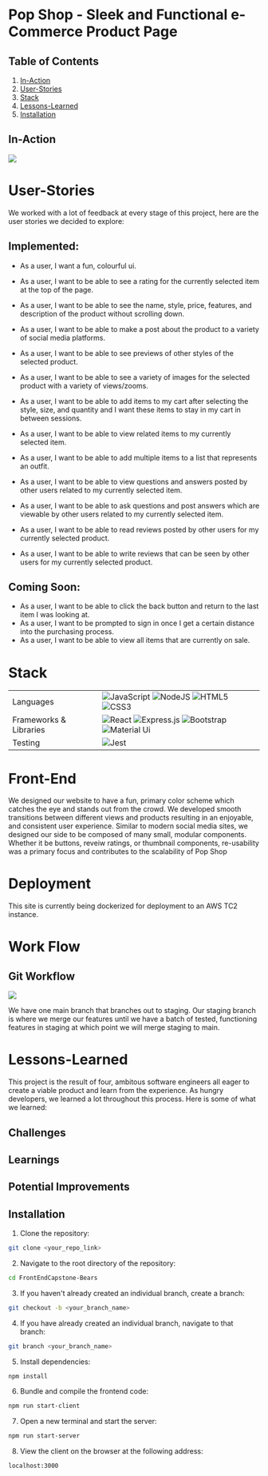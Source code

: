 # Pop Shop - Sleek and Functional e-Commerce Product Page

## Table of Contents

1. [In-Action](#In-Action)
2. [User-Stories](#User-Stories)
3. [Stack](#Stack)
4. [Lessons-Learned](#Lessons-Learned)
5. [Installation](#Installation)

## In-Action

![](https://thumbs.gfycat.com/NarrowHelplessArgentineruddyduck-size_restricted.gif)

# User-Stories
We worked with a lot of feedback at every stage of this project, here are the user stories we decided to explore:

## Implemented:
- As a user, I want a fun, colourful ui.
- As a user, I want to be able to see a rating for the currently selected item at the top of the page.
- As a user, I want to be able to see the name, style, price, features, and description of the product without scrolling down.
- As a user, I want to be able to make a post about the product to a variety of social media platforms.
- As a user, I want to be able to see previews of other styles of the selected product.
- As a user, I want to be able to see a variety of images for the selected product with a variety of views/zooms.
- As a user, I want to be able to add items to my cart after selecting the style, size, and quantity and I want these items to stay in my cart in between sessions.

- As a user, I want to be able to view related items to my currently selected item.
- As a user, I want to be able to add multiple items to a list that represents an outfit.

- As a user, I want to be able to view questions and answers posted by other users related to my currently selected item.
- As a user, I want to be able to ask questions and post answers which are viewable by other users related to my currently selected item.

- As a user, I want to be able to read reviews posted by other users for my currently selected product.
- As a user, I want to be able to write reviews that can be seen by other users for my currently selected product.


## Coming Soon:
- As a user, I want to be able to click the back button and return to the last item I was looking at.
- As a user, I want to be prompted to sign in once I get a certain distance into the purchasing process.
- As a user, I want to be able to view all items that are currently on sale.

# Stack

<table>
  <tr>
    <td>Languages</td>
    <td><img alt="JavaScript" src="https://img.shields.io/badge/javascript%20-%23323330.svg?&style=for-the-badge&logo=javascript&logoColor=%23F7DF1E"/> <img alt="NodeJS" src="https://img.shields.io/badge/node.js%20-%2343853D.svg?&style=for-the-badge&logo=node.js&logoColor=white"/> <img alt="HTML5" src="https://img.shields.io/badge/html5%20-%23E34F26.svg?&style=for-the-badge&logo=html5&logoColor=white"/> <img alt="CSS3" src="https://img.shields.io/badge/css3%20-%231572B6.svg?&style=for-the-badge&logo=css3&logoColor=white"/></td>
  </tr>
  <tr>
    <td>Frameworks & Libraries</td>
    <td><img alt="React" src="https://img.shields.io/badge/react%20-%2320232a.svg?&style=for-the-badge&logo=react&logoColor=%2361DAFB"/> <img alt="Express.js" src="https://img.shields.io/badge/express.js%20-%23404d59.svg?&style=for-the-badge"/> <img alt="Bootstrap" src="https://img.shields.io/badge/-Bootstrap-%237952B3?&style=for-the-badge&logo=Bootstrap&logoColor=white"/> <img alt="Material Ui" src="https://img.shields.io/badge/-Material--UI-%230081CB?&style=for-the-badge&logo=material-ui&logoColor=white"/></td>
  </tr>
  <tr>
  <tr>
    <td>Testing</td>
    <td><img alt="Jest" src="https://img.shields.io/badge/-jest-%23C21325?&style=for-the-badge&logo=jest&logoColor=white"/></td>
  </tr>
</table>

# Front-End

We designed our website to have a fun, primary color scheme which catches the eye and stands out from the crowd. We developed smooth transitions between different views and products resulting in an enjoyable, and consistent user experience. Similar to modern social media sites, we designed our side to be composed of many small, modular components. Whether it be buttons, reveiw ratings, or thumbnail components, re-usability was a primary focus and contributes to the scalability of Pop Shop

# Deployment

This site is currently being dockerized for deployment to an AWS TC2 instance.

# Work Flow

## Git Workflow
![](https://thumbs.gfycat.com/GrippingLazyGannet-size_restricted.gif)

We have one main branch that branches out to staging. Our staging branch is where we merge our features until we have a batch of tested, functioning features in staging at which point we will merge staging to main.

# Lessons-Learned
This project is the result of four, ambitous software engineers all eager to create a viable product and learn from the experience. As hungry developers, we learned a lot throughout this process. Here is some of what we learned:

## Challenges

## Learnings

## Potential Improvements

## Installation

1. Clone the repository:
```sh
git clone <your_repo_link>
```
2. Navigate to the root directory of the repository:
```sh
cd FrontEndCapstone-Bears
```
3. If you haven't already created an individual branch, create a branch:
```sh
git checkout -b <your_branch_name>
```
4. If you have already created an individual branch, navigate to that branch:
```sh
git branch <your_branch_name>
```
5. Install dependencies:
```sh
npm install
```
6. Bundle and compile the frontend code:
```sh
npm run start-client
```
7. Open a new terminal and start the server:
```sh
npm run start-server
```
8. View the client on the browser at the following address:
```sh
localhost:3000
```